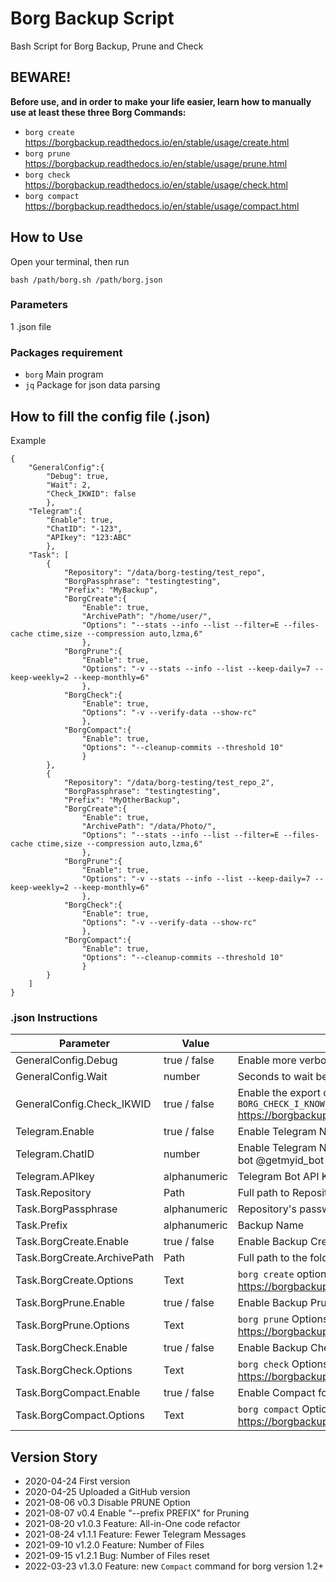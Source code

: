 # Borg Backup Script
Bash Script for Borg Backup, Prune and Check

##   BEWARE!
**Before use, and in order to make your life easier, learn how to manually use at least these three Borg Commands:**
- `borg create`     https://borgbackup.readthedocs.io/en/stable/usage/create.html
- `borg prune`      https://borgbackup.readthedocs.io/en/stable/usage/prune.html
- `borg check`      https://borgbackup.readthedocs.io/en/stable/usage/check.html
- `borg compact`    https://borgbackup.readthedocs.io/en/stable/usage/compact.html

## How to Use
Open your terminal, then run
```
bash /path/borg.sh /path/borg.json
```

### Parameters
1 .json file

### Packages requirement
- `borg`  Main program
- `jq`    Package for json data parsing

##  How to fill the config file (.json)
Example
```
{
    "GeneralConfig":{
        "Debug": true,
        "Wait": 2,
        "Check_IKWID": false
        },
    "Telegram":{
        "Enable": true,
        "ChatID": "-123",
        "APIkey": "123:ABC"
        },
    "Task": [
        {
            "Repository": "/data/borg-testing/test_repo",
            "BorgPassphrase": "testingtesting", 
            "Prefix": "MyBackup",     
            "BorgCreate":{
                "Enable": true,
                "ArchivePath": "/home/user/",
                "Options": "--stats --info --list --filter=E --files-cache ctime,size --compression auto,lzma,6"
                },
            "BorgPrune":{
                "Enable": true,
                "Options": "-v --stats --info --list --keep-daily=7 --keep-weekly=2 --keep-monthly=6"
                },
            "BorgCheck":{
                "Enable": true,
                "Options": "-v --verify-data --show-rc"
                },
            "BorgCompact":{
                "Enable": true,
                "Options": "--cleanup-commits --threshold 10"
                }
        },
        {
            "Repository": "/data/borg-testing/test_repo_2",
            "BorgPassphrase": "testingtesting", 
            "Prefix": "MyOtherBackup",     
            "BorgCreate":{
                "Enable": true,
                "ArchivePath": "/data/Photo/",
                "Options": "--stats --info --list --filter=E --files-cache ctime,size --compression auto,lzma,6"
                },
            "BorgPrune":{
                "Enable": true,
                "Options": "-v --stats --info --list --keep-daily=7 --keep-weekly=2 --keep-monthly=6"
                },
            "BorgCheck":{
                "Enable": true,
                "Options": "-v --verify-data --show-rc"
                },
            "BorgCompact":{
                "Enable": true,
                "Options": "--cleanup-commits --threshold 10"
                }
        }    
    ]
}
```
### .json Instructions
| Parameter | Value | Description |
|---------------------- | -----------| ---------------------------------|
| GeneralConfig.Debug | true / false | Enable more verbosity in the program log |
| GeneralConfig.Wait | number | Seconds to wait between task |
| GeneralConfig.Check_IKWID | true / false | Enable the export of the variable `BORG_CHECK_I_KNOW_WHAT_I_AM_DOING=YES` https://borgbackup.readthedocs.io/en/stable/usage/general.html |
| Telegram.Enable | true / false | Enable Telegram Notifications |
| Telegram.ChatID | number | Enable Telegram Notifications (you can get this when you add the bot @getmyid_bot to your chat/group) |
| Telegram.APIkey | alphanumeric | Telegram Bot API Key |
| Task.Repository | Path | Full path to Repository |
| Task.BorgPassphrase | alphanumeric | Repository's password |
| Task.Prefix | alphanumeric | Backup Name |
| Task.BorgCreate.Enable | true / false | Enable Backup Creation for this task |
| Task.BorgCreate.ArchivePath | Path | Full path to the folder that is going to be backed up |
| Task.BorgCreate.Options | Text | `borg create` options https://borgbackup.readthedocs.io/en/stable/usage/create.html |
| Task.BorgPrune.Enable | true / false | Enable Backup Prune (automatic deletion) for this task |
| Task.BorgPrune.Options | Text | `borg prune` Options https://borgbackup.readthedocs.io/en/stable/usage/prune.html |
| Task.BorgCheck.Enable | true / false | Enable Backup Check for this task |
| Task.BorgCheck.Options | Text | `borg check` Options https://borgbackup.readthedocs.io/en/stable/usage/check.html
| Task.BorgCompact.Enable | true / false | Enable Compact for this task |
| Task.BorgCompact.Options | Text | `borg compact` Options https://borgbackup.readthedocs.io/en/stable/usage/compact.html

##  Version Story
- 2020-04-24  First version
- 2020-04-25  Uploaded a GitHub version
- 2021-08-06  v0.3    Disable PRUNE Option
- 2021-08-07  v0.4    Enable "--prefix PREFIX" for Pruning
- 2021-08-20  v1.0.3    Feature: All-in-One code refactor
- 2021-08-24  v1.1.1    Feature: Fewer Telegram Messages
- 2021-09-10  v1.2.0    Feature: Number of Files
- 2021-09-15  v1.2.1    Bug: Number of Files reset
- 2022-03-23  v1.3.0    Feature: new `Compact` command for borg version 1.2+

